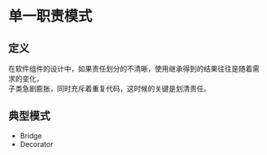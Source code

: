 # 单一职责模式

## 定义
在软件组件的设计中，如果责任划分的不清晰，使用继承得到的结果往往是随着需求的变化，  
子类急剧膨胀，同时充斥着重复代码，这时候的关键是划清责任。

## 典型模式
- Bridge
- Decorator